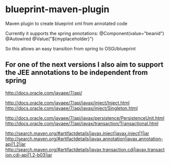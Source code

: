 blueprint-maven-plugin
======================

Maven plugin to create blueprint xml from annotated code

Currently it supports the spring annotations:
@Component(value="beanid")
@Autowired
@Value("${myplaceholder}")

So this allows an easy transition from spring to OSGi/blueprint


For one of the next versions I also aim to support the JEE annotations to be independent from spring
----------------------------------------------------------------------------------------------------

http://docs.oracle.com/javaee/7/api/

http://docs.oracle.com/javaee/7/api/javax/inject/Inject.html
http://docs.oracle.com/javaee/7/api/javax/inject/Singleton.html

http://docs.oracle.com/javaee/7/api/javax/persistence/PersistenceUnit.html
http://docs.oracle.com/javaee/7/api/javax/transaction/Transactional.html

http://search.maven.org/#artifactdetails|javax.inject|javax.inject|1|jar
http://search.maven.org/#artifactdetails|javax.annotation|javax.annotation-api|1.2|jar
http://search.maven.org/#artifactdetails|javax.transaction.cdi|javax.transaction.cdi-api|1.2-b03|jar
